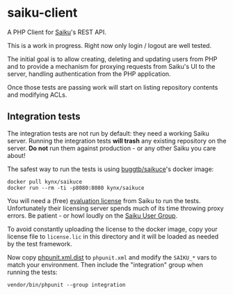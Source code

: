 # saiku-client

A PHP Client for [Saiku]'s REST API.

This is a work in progress. Right now only login / logout are well tested.

The initial goal is to allow creating, deleting and updating users from PHP and to provide a mechanism for proxying
requests from Saiku's UI to the server, handling authentication from the PHP application.

Once those tests are passing work will start on listing repository contents and modifying ACLs.

## Integration tests

The integration tests are not run by default: they need a working Saiku server. Running the integration tests 
**will trash** any existing repository on the server. **Do not** run them against production - or any other Saiku you
care about!

The safest way to run the tests is using [buggtb/saikuce]'s docker image:

```
docker pull kynx/saikuce
docker run --rm -ti -p8080:8080 kynx/saikuce
```

You will need a (free) [evaluation license] from Saiku to run the tests. Unfortunately their licensing server spends
much of its time throwing proxy errors. Be patient - or howl loudly on the [Saiku User Group]. 

To avoid constantly uploading the license to the docker image, copy your license file to `license.lic` in this directory 
and it will be loaded as needed by the test framework. 

Now copy [phpunit.xml.dist] to `phpunit.xml` and modify the `SAIKU_*` vars to match your environment. Then include the
"integration" group when running the tests:

```
vendor/bin/phpunit --group integration
```




[Saiku]: https://www.meteorite.bi/products/saiku
[buggtb/saikuce]: https://hub.docker.com/r/buggtb/saikuce
[evaluation license]: https://licensing.meteorite.bi
[Saiku User Group]: https://groups.google.com/a/saiku.meteorite.bi/forum/#!forum/user
[phpunit.xml.dist]: ./phpunit.xml.dist
